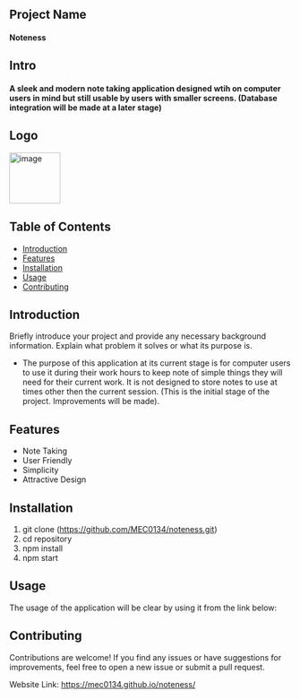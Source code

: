 ## Project Name

#### Noteness


## Intro

#### A sleek and modern note taking application designed wtih on computer users in mind but still usable by users with smaller screens. (Database integration will be made at a later stage)


## Logo 

<img width="91" alt="image" src="https://github.com/MEC0134/noteness/assets/102277976/0f73d7d1-2a4a-4447-a9d7-c9074ebb4dbc">



## Table of Contents

- [Introduction](#introduction)
- [Features](#features)
- [Installation](#installation)
- [Usage](#usage)
- [Contributing](#contributing)


## Introduction

Briefly introduce your project and provide any necessary background information. Explain what problem it solves or what its purpose is.

- The purpose of this application at its current stage is for computer users to use it during their work hours to keep note of simple things they will need for their current work. It is not designed to store notes to use at times other then the current session. (This is the initial stage of the project. Improvements will be made). 

## Features

- Note Taking
- User Friendly 
- Simplicity
- Attractive Design

## Installation

1. git clone (https://github.com/MEC0134/noteness.git)
2. cd repository
3. npm install
4. npm start

## Usage

The usage of the application will be clear by using it from the link below: 

## Contributing

Contributions are welcome! If you find any issues or have suggestions for improvements, feel free to open a new issue or submit a pull request.

Website Link: https://mec0134.github.io/noteness/

